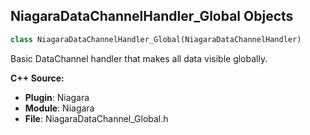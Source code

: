 ## NiagaraDataChannelHandler_Global Objects

```python
class NiagaraDataChannelHandler_Global(NiagaraDataChannelHandler)
```

Basic DataChannel handler that makes all data visible globally.

**C++ Source:**

- **Plugin**: Niagara
- **Module**: Niagara
- **File**: NiagaraDataChannel_Global.h

<a id="unreal.NiagaraDataChannelHandler_Islands"></a>